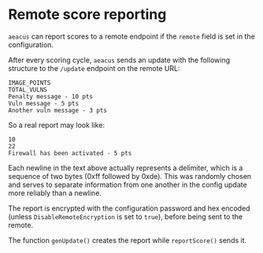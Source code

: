 # Remote score reporting

`aeacus` can report scores to a remote endpoint if the `remote` field is set in the configuration.

After every scoring cycle, `aeacus` sends an update with the following structure to the `/update` endpoint on the remote URL:

```
IMAGE_POINTS
TOTAL_VULNS
Penalty message - 10 pts
Vuln message - 5 pts
Another vuln message - 3 pts
```

So a real report may look like:

```
10
22
Firewall has been activated - 5 pts
```

Each newline in the text above actually represents a delimiter, which is a sequence of two bytes (0xff followed by 0xde). This was randomly chosen and serves to separate information from one another in the config update more reliably than a newline.

The report is encrypted with the configuration password and hex encoded (unless `DisableRemoteEncryption` is set to `true`), before being sent to the remote.

The function `genUpdate()` creates the report while `reportScore()` sends it.
